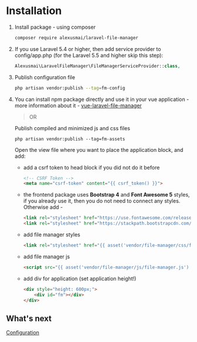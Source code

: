 # Installation
1. Install package - using composer

    ```bash
    composer require alexusmai/laravel-file-manager
    ```

2. If you use Laravel 5.4 or higher, then add service provider to config/app.php (for the Laravel 5.5 and higher skip this step):

    ```php
    Alexusmai\LaravelFileManager\FileManagerServiceProvider::class,
    ```
3. Publish configuration file

    ```bash
    php artisan vendor:publish --tag=fm-config
    ```

4. You can install npm package directly and use it in your vue application - more information about it -
   [vue-laravel-file-manager](https://github.com/alexusmai/vue-laravel-file-manager)
   
   >OR
   
   Publish compiled and minimized js and css files
   
   ```
   php artisan vendor:publish --tag=fm-assets
   ```
   
   Open the view file where you want to place the application block, and add:
   
   * add a csrf token to head block if you did not do it before
       
     ```html
     <!-- CSRF Token -->
     <meta name="csrf-token" content="{{ csrf_token() }}">
     ```
   
   * the frontend package uses **Bootstrap 4** and **Font Awesome 5** styles, if you already use it, then you do not need to connect any styles.
    Otherwise add -
    
     ```html
     <link rel="stylesheet" href="https://use.fontawesome.com/releases/v5.7.0/css/all.css">
     <link rel="stylesheet" href="https://stackpath.bootstrapcdn.com/bootstrap/4.1.3/css/bootstrap.min.css">
     ```
   
   * add file manager styles
   
     ```html
     <link rel="stylesheet" href="{{ asset('vendor/file-manager/css/file-manager.css') }}">
     ```
   
   * add file manager js
   
     ```html
     <script src="{{ asset('vendor/file-manager/js/file-manager.js') }}"></script>
     ```
   
   * add div for application (set application height!)
   
     ```html
     <div style="height: 600px;">
         <div id="fm"></div>
     </div>
     ```
  

## What's next

[Configuration](./configuration.md)
